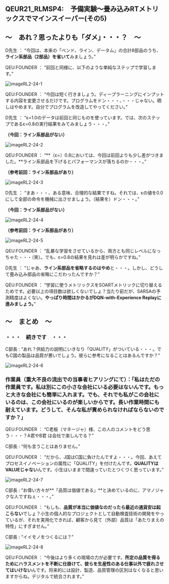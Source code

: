 ## QEUR21_RLMSP4:　予備実験～畳み込みRTメトリックスでマインスイーパー(その5)

## ～　あれ？思ったよりも「ダメ」・・・？　～

D先生 ： “今回は、本来の「ベンド、ライン、データム」の合計8部品のうち、**ライン系部品（2部品）を省いて**みましょう。”

QEU:FOUNDER ： “前回と同様に、以下のような単純なステップで学習します。”

![imageRL2-24-1](https://QEUWIndValley.github.io/images/imageRL2-24-1.jpg)

QEU:FOUNDER ： “今回は短く行きましょう。ディープラーニングにインプットする内容を変更させるだけです。プログラムをドン・・・、・・・じゃない。晒しはやめます。自分でプログラムを改造してやってください。”

D先生 ： “ε=1.0のデータは前回と同じものを使っています。では、次のステップであるε=0.8の実行結果をみてみましょう・・・。”

**（今回：ライン系部品がない）**

![imageRL2-24-2](https://QEUWIndValley.github.io/images/imageRL2-24-2.jpg)

QEU:FOUNDER ： “**（ε=）0.8においては、今回は前回よりも少し差がつきました。**ライン系部品を下げるとパフォーマンスが落ちるのか・・・。”

**（参考前回：ライン系部品があり）**

![imageRL2-24-3](https://QEUWIndValley.github.io/images/imageRL2-24-3.jpg)

D先生 ： “まあ・・・、ある意味、合理的な結果ですね。それでは、εの値を0.0にして全部の命令を機械に出させましょう。（結果を）ドン・・・。”

**（今回：ライン系部品がない）**

![imageRL2-24-4](https://QEUWIndValley.github.io/images/imageRL2-24-4.jpg)

**（参考前回：ライン系部品があり）**

![imageRL2-24-5](https://QEUWIndValley.github.io/images/imageRL2-24-5.jpg)

QEU:FOUNDER ： “乱暴な学習をさせているから、両方とも同じレベルになっちゃた・・・（笑）。でも、ε=0.8の結果を見れは差が明らかですね。”

D先生 ： “じゃあ、**ライン系部品を省略するのはやめ**と・・・。しかし、どうして畳み込み部品の省略にこだわったんですか？”

QEU:FOUNDER ： “学習に使うメトリックスをSOARTメトリックに切り替えるためです。必要以上の項目数は欲しくないでしょ？当たり前だが、SARSAの予測精度はよくない。**やっぱり時間はかかるがDQN-with-Experience Replayに進みましょう。**”

## ～　まとめ　～

### ・・・　続きです　・・・

C部長 : “あれ？供給力の説明にいきなり「QUALITY」がついている・・・。でもC国の製品は品質が悪いでしょう。彼らに参考になることはあるんですか？”

![imageRL2-24-6](https://QEUWIndValley.github.io/images/imageRL2-24-6.jpg)

### 作業員（重大不良の流出での当事者ヒアリングにて）：「私はただの作業員です。私は別にこの小さな会社にいる必要はないんです。もっと大きな会社にも簡単に入れます。でも、それでも私がこの会社にいるのは、この会社にいるのが楽しいからです。長い作業時間にも耐えています。どうして、そんな私が責められなければならないのですか？」

QEU:FOUNDER ： “C老板（マネージャ）様、この人のコメントをどう思う・・・？A君やB君 は会社で楽しんでる？”

C部長 : “何も言うことはありません。”

QEU:FOUNDER ： “だから、J国はC国に負けたんですよ・・・。今回、あえてプロセスイノベーションの属性に「QUALITY」を付けたんです。**QUALITYはVALUEじゃない**んです。小生はいままで間違っていたとつくづく思っています。”

![imageRL2-24-7](https://QEUWIndValley.github.io/images/imageRL2-24-7.jpg)

C部長 : “お偉い方々が**「品質は価値である」**と決めているのに、アマノジャクな人ですねぇ・・・。”

QEU:FOUNDER ： “もしも、**品質が本当に価値なのだったら最近の通貨安は起こらない**でしょ？小生の個人的なプロジェクトとして自動検査技術の開発をやっているが、それを実用化できれば、顧客から見て（外部）品質は「あたりまえの特性」にすぎません。”

C部長 : “イイモノをつくるには？”

![imageRL2-24-8](https://QEUWIndValley.github.io/images/imageRL2-24-8.jpg)

QEU:FOUNDER ： “今後はより多くの現場の力が必要です。**所定の品質を得るためにハラスメントを不断に仕掛けて、彼らを生産性のある仕事以外で疲れさせてはいけない**んです。将来的には設計、製造、品質管理の区別はなくなると思いますからね。デジタルで統合されます。”

